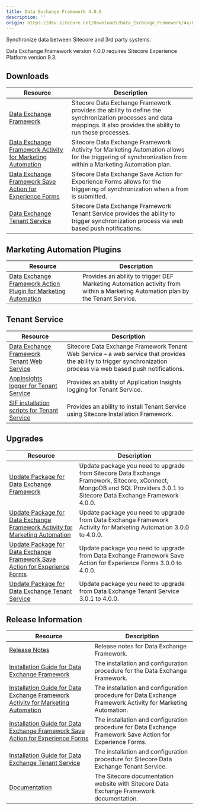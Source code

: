 ```yaml
---
title: Data Exchange Framework 4.0.0
description: ''
origin: https://dev.sitecore.net/Downloads/Data_Exchange_Framework/4x/Data_Exchange_Framework_400.aspx
---
```


Synchronize data between Sitecore and 3rd party systems.

  <Alert variant='warning' mb={4}>
    <AlertIcon />
    Data Exchange Framework version 4.0.0 requires Sitecore Experience Platform version 9.3.
  </Alert>
  

## Downloads

 | Resource | Description |
 | --- | --- |
 | [Data Exchange Framework](https://scdp.blob.core.windows.net/downloads/Data%20Exchange%20Framework/4x/Data%20Exchange%20Framework%20400/Secure/Data%20Exchange%20Framework%204.0.0%20rev.%2001437.zip) | Sitecore Data Exchange Framework provides the ability to define the synchronization processes and data mappings. It also provides the ability to run those processes. |
 | [Data Exchange Framework Activity for Marketing Automation](https://scdp.blob.core.windows.net/downloads/Data%20Exchange%20Framework/4x/Data%20Exchange%20Framework%20400/Secure/Data%20Exchange%20Framework%20Activity%20for%20Marketing%20Automation%204.0.0%20rev.%2001437.zip) | Sitecore Data Exchange Framework Activity for Marketing Automation allows for the triggering of synchronization from within a Marketing Automation plan. |
 | [Data Exchange Framework Save Action for Experience Forms](https://scdp.blob.core.windows.net/downloads/Data%20Exchange%20Framework/4x/Data%20Exchange%20Framework%20400/Secure/Data%20Exchange%20Framework%20Save%20Action%20for%20Experience%20Forms%204.0.0%20rev.%2001437.zip) | Sitecore Data Exchange Save Action for Experience Forms allows for the triggering of synchronization when a from is submitted. |
 | [Data Exchange Tenant Service](https://scdp.blob.core.windows.net/downloads/Data%20Exchange%20Framework/4x/Data%20Exchange%20Framework%20400/Secure/Sitecore%20DataExchange%20TenantService%204.0.0%20rev.%2001437.zip) | Sitecore Data Exchange Framework Tenant Service provides the ability to trigger synchronization process via web based push notifications. |

## Marketing Automation Plugins

 | Resource | Description |
 | --- | --- |
 | [Data Exchange Framework Action Plugin for Marketing Automation](https://scdp.blob.core.windows.net/downloads/Data%20Exchange%20Framework/4x/Data%20Exchange%20Framework%20400/Secure/Sitecore%20Data%20Exchange%20Framework%20Action%20Plugin%20for%20Marketing%20Automation%204.0.0%20rev.%2001437.scwdp.zip) | Provides an ability to trigger DEF Marketing Automation activity from within a Marketing Automation plan by the Tenant Service. |

## Tenant Service

 | Resource | Description |
 | --- | --- |
 | [Data Exchange Framework Tenant Web Service](https://scdp.blob.core.windows.net/downloads/Data%20Exchange%20Framework/4x/Data%20Exchange%20Framework%20400/Secure/Sitecore%20Data%20Exchange%20Framework%20Tenant%20Web%20Service%204.0.0%20rev.%2001437.scwdp.zip) | Sitecore Data Exchange Framework Tenant Web Service – a web service that provides the ability to trigger synchronization process via web based push notifications. |
 | [AppInsights logger for Tenant Service](https://scdp.blob.core.windows.net/downloads/Data%20Exchange%20Framework/4x/Data%20Exchange%20Framework%20400/Secure/AppInsights%20logger%20for%20Tenant%20Service%204.0.0%20rev.%2001437.scwdp.zip) | Provides an ability of Application Insights logging for Tenant Service. |
 | [SIF installation scripts for Tenant Service](https://scdp.blob.core.windows.net/downloads/Data%20Exchange%20Framework/4x/Data%20Exchange%20Framework%20400/Secure/SIFInstallationScriptsforTenantService.zip) | Provides an ability to install Tenant Service using Sitecore Installation Framework. |

## Upgrades

 | Resource | Description |
 | --- | --- |
 | [Update Package for Data Exchange Framework](https://scdp.blob.core.windows.net/downloads/Data%20Exchange%20Framework/4x/Data%20Exchange%20Framework%20400/Secure/Data%20Exchange%20Framework%20(update%20package)%204.0.0%20rev.%2001437.update) | Update package you need to upgrade from Sitecore Data Exchange Framework, Sitecore, xConnect, MongoDB and SQL Providers 3.0.1 to Sitecore Data Exchange Framework 4.0.0. |
 | [Update Package for Data Exchange Framework Activity for Marketing Automation](https://scdp.blob.core.windows.net/downloads/Data%20Exchange%20Framework/4x/Data%20Exchange%20Framework%20400/Secure/Data%20Exchange%20Framework%20Activity%20for%20Marketing%20Automation%20(update%20package)%204.0.0%20rev.%2001437.update) | Update package you need to upgrade from Data Exchange Framework Activity for Marketing Automation 3.0.0 to 4.0.0. |
 | [Update Package for Data Exchange Framework Save Action for Experience Forms](https://scdp.blob.core.windows.net/downloads/Data%20Exchange%20Framework/4x/Data%20Exchange%20Framework%20400/Secure/Data%20Exchange%20Framework%20Save%20Action%20for%20Experience%20Forms%20(update%20package)%204.0.0%20rev.%2001437.update) | Update package you need to upgrade from Data Exchange Framework Save Action for Experience Forms 3.0.0 to 4.0.0. |
 | [Update Package for Data Exchange Tenant Service](https://scdp.blob.core.windows.net/downloads/Data%20Exchange%20Framework/4x/Data%20Exchange%20Framework%20400/Secure/Sitecore%20DataExchange%20TenantService%20(update%20package)%204.0.0%20rev.%2001437.update) | Update package you need to upgrade from Data Exchange Tenant Service 3.0.1 to 4.0.0. |

## Release Information

 | Resource | Description |
 | --- | --- |
 | [Release Notes](/downloads/Data_Exchange_Framework/4x/Data_Exchange_Framework_400/Release_Notes) | Release notes for Data Exchange Framework. |
 | [Installation Guide for Data Exchange Framework](https://scdp.blob.core.windows.net/downloads/Data%20Exchange%20Framework/4x/Data%20Exchange%20Framework%20400/Secure/Data_Exchange_Framework_4_0_Installation_Guide-en.pdf) | The installation and configuration procedure for the Data Exchange Framework. |
 | [Installation Guide for Data Exchange Framework Activity for Marketing Automation](https://scdp.blob.core.windows.net/downloads/Data%20Exchange%20Framework/4x/Data%20Exchange%20Framework%20400/Secure/Data_Exchange_Framework_4_0_Activity_for_Marketing-en.pdf) | The installation and configuration procedure for Data Exchange Framework Activity for Marketing Automation. |
 | [Installation Guide for Data Exchange Framework Save Action for Experience Forms](https://scdp.blob.core.windows.net/downloads/Data%20Exchange%20Framework/4x/Data%20Exchange%20Framework%20400/Secure/Data_Exchange_Framework_4_0_Save_Action_for_Experi-en.pdf) | The installation and configuration procedure for Data Exchange Framework Save Action for Experience Forms. |
 | [Installation Guide for Data Exchange Tenant Service](https://scdp.blob.core.windows.net/downloads/Data%20Exchange%20Framework/4x/Data%20Exchange%20Framework%20400/Secure/Data_Exchange_Framework_4_0_Tenant_Service_Install-en.pdf) | The installation and configuration procedure for Sitecore Data Exchange Tenant Service. |
 | [Documentation](https://doc.sitecore.com/developers/def/40/data-exchange-framework/en/index-en.html) | The Sitecore documentation website with Sitecore Data Exchange Framework documentation. |